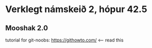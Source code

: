 # Verklegt námskeið 2, hópur 42.5

## Mooshak 2.0

tutorial for git-noobs:
https://githowto.com/ <-- read this
